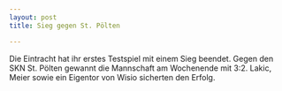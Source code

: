 ```yaml
---
layout: post
title: Sieg gegen St. Pölten

---
```


Die Eintracht hat ihr erstes Testspiel mit einem Sieg beendet. Gegen den SKN St. Pölten gewannt die Mannschaft am Wochenende mit 3:2. Lakic, Meier sowie ein Eigentor von Wisio sicherten den Erfolg.


